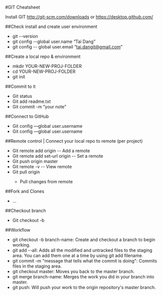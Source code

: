 #GIT Cheatsheet

Install GIT http://git-scm.com/downloads or https://desktop.github.com/

##Check install and create user environment

- git --version
- git config --global user.name “Tai Dang”
- git config -- global user.email “tai.dangit@gmail.com”

##Create a local repo & environment

- mkdir YOUR-NEW-PROJ-FOLDER
- cd YOUR-NEW-PROJ-FOLDER
- git init

##Commit to it

- Git status
- Git add readme.txt
- Git commit -m “your note”

##Connect to GitHub

- Git config —global user.username <USERNAME>
- Git config —global user.username

##Remote control | Connect your local repo to remote (per project)

- Git remote add origin <urlfromgithub>
-- Add a remote
- Git remote add set-url origin <urlfromgithub>
-- Set a remote
- Git push origin master
- Git remote -v
-- View remote
- Git pull origin <urlfromgithub>
    - Pull changes from remote

##Fork and Clones

- ...

##Checkout branch

- Git checkout -b <branch-name>

##Workflow

- git checkout -b branch-name: Create and checkout a branch to begin working.
- git add --all: Adds all the modified and untracked files to the staging area. You can add them one at a time by using git add filename.
- git commit -m "message that tells what the commit is doing": Commits files in the staging area.
- git checkout master: Moves you back to the master branch.
- git merge branch-name: Merges the work you did in your branch into master.
- git push: Will push your work to the origin repository's master branch.
